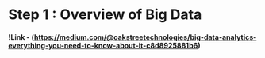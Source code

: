# Step 1 : Overview of Big Data
#### !Link - (https://medium.com/@oakstreetechnologies/big-data-analytics-everything-you-need-to-know-about-it-c8d8925881b6)
